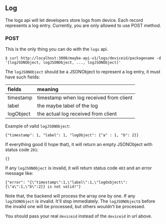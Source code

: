 ## Log

The logs api will let developers store logs from device. Each record represents a log entry. Currently, you are only allowed to use POST method.

### POST
This is the only thing you can do with the ```logs``` api.

    $ curl http://localhost:3000/maybe-api-v1/logs/deviceid/packagename -d '[logJSONObject, logJSONObject, ..., logJSONObject]'

The `logJSONObject` should be a JSONObject to represent a log entry, it must have such fields:

fields    | meaning
:-------- | :--------------------------------------
timestamp | timestamp when log received from client
label     | the maybe label of the log
logObject | the actual log received from client

Example of valid `logJSONObject`:

    {"timestamp": 1, "label": 1, "logObject": {"a" : 1, "b": 2}}

If everything good (I hope that),  it will return an empty JSONObject with status code ```201```:

    {}

If any `logJSONObject` is invalid, it will return status code `403` and an error message like:

    {"error": "{\"timestamp\":1,\"label\":1,\"logOxbject\":{\"a\":1,\"b\":2}} is not valid!"}

Note that, the backend will process the array one by one. If any `logJSONObject` is invalid. It'll stop immediately. The `logJSONObject`s before the invalid one will be processed, but others wouldn't be processed.

You should pass your real `deviceid` instead of the `deviceid` in url above.
